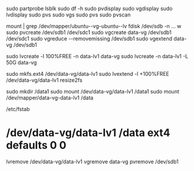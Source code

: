 sudo partprobe
lsblk
sudo df -h
sudo pvdisplay
sudo vgdisplay
sudo lvdisplay
sudo pvs
sudo vgs
sudo pvs
sudo pvscan

mount | grep /dev/mapper/ubuntu--vg-ubuntu--lv
fdisk /dev/sdb
 -n ... w
sudo pvcreate /dev/sdb1 /dev/sdc1
sudo vgcreate data-vg /dev/sdb1 /dev/sdc1
sudo vgreduce --removemissing /dev/sdb1
sudo vgextend data-vg /dev/sdb1


sudo lvcreate -l 100%FREE -n data-lv1 data-vg
sudo lvcreate -n data-lv1 -L 50G data-vg

sudo mkfs.ext4 /dev/data-vg/data-lv1
sudo lvextend -l +100%FREE /dev/data-vg/data-lv1
resize2fs

sudo mkdir /data1
sudo mount /dev/data-vg/data-lv1 /data1
sudo mount /dev/mapper/data-vg-data-lv1 /data

/etc/fstab
# /dev/data-vg/data-lv1 /data ext4 defaults 0 0

lvremove /dev/data-vg/data-lv1
vgremove data-vg
pvremove /dev/sdb1